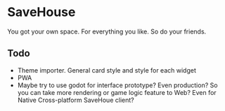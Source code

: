 # SaveHouse
You got your own space. For everything you like. So do your friends.

## Todo
* Theme importer. General card style and style for each widget
* PWA
* Maybe try to use godot for interface prototype? Even production? So you can take more rendering or game logic feature to Web? Even for Native Cross-platform SaveHoue client?
